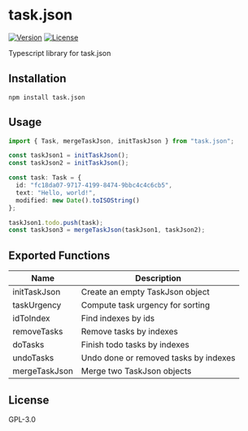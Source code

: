 # task.json

[![Version](https://img.shields.io/npm/v/task.json.svg)](https://npmjs.org/package/task.json)
[![License](https://img.shields.io/npm/l/task.json.svg)](https://github.com/DCsunset/task.json/blob/master/package.json)

Typescript library for task.json

## Installation

```
npm install task.json
```


## Usage

```ts
import { Task, mergeTaskJson, initTaskJson } from "task.json";

const taskJson1 = initTaskJson();
const taskJson2 = initTaskJson();

const task: Task = {
  id: "fc18da07-9717-4199-8474-9bbc4c4c6cb5",
  text: "Hello, world!",
  modified: new Date().toISOString()
};

taskJson1.todo.push(task);
const taskJson3 = mergeTaskJson(taskJson1, taskJson2);
```


## Exported Functions

| Name          | Description                           |
| ------------- | ------------------------------------- |
| initTaskJson  | Create an empty TaskJson object       |
| taskUrgency   | Compute task urgency for sorting      |
| idToIndex     | Find indexes by ids                   |
| removeTasks   | Remove tasks by indexes               |
| doTasks       | Finish todo tasks by indexes          |
| undoTasks     | Undo done or removed tasks by indexes |
| mergeTaskJson | Merge two TaskJson objects            |

## License

GPL-3.0
